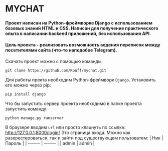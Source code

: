 # MYCHAT
#### Проект написан на Python-фреймворке Django с использованием базовых знаний HTML и CSS. Написан для получение практического опыта в написании backend приложений, без использования API. 
#### Цель проекта - реализовать возможность ведения переписок между посетителями сайта (что-то наподобее Telegram).
Скачать проект можно с помощью команды:

```
git clone https://github.com/Kouff/mychat.git
```
Для работы пректа необходим Python-фреймворк `Django`. Установить его можно через pip:
```
pip install django
```
Что бы запустить сервер проекта необходимо в папке проекта запустить команду:
```
python manage.py runserver
```
В браузере вводим `url` или просто клацнуть по ссылке: http://127.0.0.1:8000/login/
Это страница входа. Можно как разерестероваться, так и зайти под существующем пользоватем:
| Ник | Пароль |
| ------ | ------ |
| admin | admin |